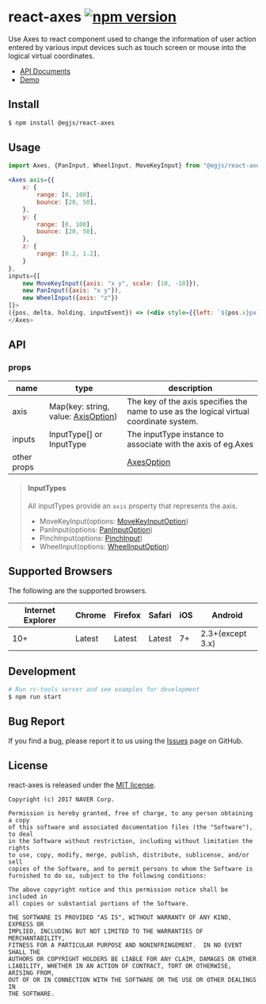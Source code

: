 # react-axes [![npm version](https://badge.fury.io/js/%40egjs%2Freact-axes.svg)](https://badge.fury.io/js/%40egjs%2Freact-axes)

Use Axes to 
react component used to change the information of user action entered by various input devices such as touch screen or mouse into the logical virtual coordinates.  


- [API Documents](https://github.com/naver/egjs-axes/wiki/Axes-API-for-react-(react-axes))
- [Demo](https://naver.github.io/egjs-axes/)


## Install
```bash
$ npm install @egjs/react-axes
```

## Usage
```jsx
import Axes, {PanInput, WheelInput, MoveKeyInput} from "@egjs/react-axes";

<Axes axis={{
    x: {
        range: [0, 100],
        bounce: [20, 50],
    },
    y: {
        range: [0, 100],
        bounce: [20, 50],
    },
    z: {
        range: [0.2, 1.2],
    }
},
inputs={[
    new MoveKeyInput({axis: "x y", scale: [10, -10]}),
    new PanInput({axis: "x y"}),
    new WheelInput({axis: "z"})
]}>
({pos, delta, holding, inputEvent}) => (<div style={{left: `${pos.x}px`, top: `${pox.y}px`, transform: `scale(${pos.z})`}}></div>)
</Axes>
```

## API
### props
|name|type|description|
|---|---------------|---|
|axis|Map(key: string, value: [AxisOption](https://naver.github.io/egjs-axes/release/latest/doc/global.html#AxisOption))|The key of the axis specifies the name to use as the logical virtual coordinate system.|
|inputs|InputType[] or InputType| The inputType instance to associate with the axis of eg.Axes|
|other props||[AxesOption](https://naver.github.io/egjs-axes/release/latest/doc/global.html#AxesOptionObject)|

> #### InputTypes
> All inputTypes provide an `axis` property that represents the axis.
>
> * MoveKeyInput(options: [MoveKeyInputOption](https://naver.github.io/egjs-axes/release/latest/doc/global.html#MoveKeyInputOption))
> * PanInput(options: [PanInputOption](https://naver.github.io/egjs-axes/release/latest/doc/global.html#PanInputOption))
> * PinchInput(options: [PinchInput](https://naver.github.io/egjs-axes/release/latest/doc/global.html#PinchInputOption))
> * WheelInput(options: [WheelInputOption](https://naver.github.io/egjs-axes/release/latest/doc/global.html#WheelInputOption))


## Supported Browsers
The following are the supported browsers.

|Internet Explorer|Chrome|Firefox|Safari|iOS|Android|
|---|---|---|---|---|---|
|10+|Latest|Latest|Latest|7+|2.3+(except 3.x)|



## Development

```bash
# Run rc-tools server and see examples for development
$ npm run start
```


## Bug Report

If you find a bug, please report it to us using the [Issues](https://github.com/naver/egjs-axes/issues) page on GitHub.


## License
react-axes is released under the [MIT license](https://github.com/naver/egjs-axes/blob/master/LICENSE).


```
Copyright (c) 2017 NAVER Corp.

Permission is hereby granted, free of charge, to any person obtaining a copy
of this software and associated documentation files (the "Software"), to deal
in the Software without restriction, including without limitation the rights
to use, copy, modify, merge, publish, distribute, sublicense, and/or sell
copies of the Software, and to permit persons to whom the Software is
furnished to do so, subject to the following conditions:

The above copyright notice and this permission notice shall be included in
all copies or substantial portions of the Software.

THE SOFTWARE IS PROVIDED "AS IS", WITHOUT WARRANTY OF ANY KIND, EXPRESS OR
IMPLIED, INCLUDING BUT NOT LIMITED TO THE WARRANTIES OF MERCHANTABILITY,
FITNESS FOR A PARTICULAR PURPOSE AND NONINFRINGEMENT.  IN NO EVENT SHALL THE
AUTHORS OR COPYRIGHT HOLDERS BE LIABLE FOR ANY CLAIM, DAMAGES OR OTHER
LIABILITY, WHETHER IN AN ACTION OF CONTRACT, TORT OR OTHERWISE, ARISING FROM,
OUT OF OR IN CONNECTION WITH THE SOFTWARE OR THE USE OR OTHER DEALINGS IN
THE SOFTWARE.
```
